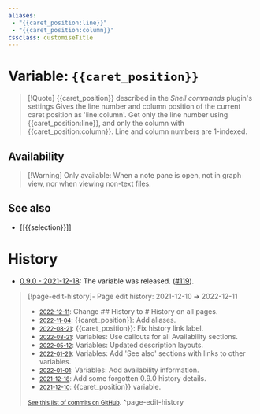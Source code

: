 ```yaml
---
aliases:
 - "{{caret_position:line}}"
 - "{{caret_position:column}}"
cssclass: customiseTitle
---
```

# Variable: `{{caret_position}}`
> [!Quote] {{caret_position}} described in the *Shell commands* plugin's settings
> Gives the line number and column position of the current caret position as 'line:column'. Get only the line number using {{caret_position:line}}, and only the column with {{caret_position:column}}. Line and column numbers are 1-indexed.

## Availability
> [!Warning] Only available:
> When a note pane is open, not in graph view, nor when viewing non-text files.

## See also
- [[{{selection}}]]

# History
- [0.9.0 - 2021-12-18](https://github.com/Taitava/obsidian-shellcommands/blob/main/CHANGELOG.md#090---2021-12-18): The variable was released. ([#119](https://github.com/Taitava/obsidian-shellcommands/issues/119)).

> [!page-edit-history]- Page edit history: 2021-12-10 &#10132; 2022-12-11
> - [<small>2022-12-11</small>](https://github.com/Taitava/obsidian-shellcommands-documentation/commit/10ffc392aaf12df9cc211fb05030d43bcb772aad): Change ## History to # History on all pages.
> - [<small>2022-11-04</small>](https://github.com/Taitava/obsidian-shellcommands-documentation/commit/9a875a1670634c4125874413914dff49d2709d77): {{caret_position}}: Add aliases.
> - [<small>2022-08-21</small>](https://github.com/Taitava/obsidian-shellcommands-documentation/commit/98e91c6d8c4f91f1fbefbbc707542f3acdc494e8): {{caret_position}}: Fix history link label.
> - [<small>2022-08-21</small>](https://github.com/Taitava/obsidian-shellcommands-documentation/commit/a1bc8cac4a5ba12608ef30eabfcbb616a69710bd): Variables: Use callouts for all Availability sections.
> - [<small>2022-05-12</small>](https://github.com/Taitava/obsidian-shellcommands-documentation/commit/b3e7de3816f3d1b8675616f41e6fc4b8fe66e740): Variables: Updated description layouts.
> - [<small>2022-01-29</small>](https://github.com/Taitava/obsidian-shellcommands-documentation/commit/e4c431cdcbfcff0c95963613c9466171a38e90dd): Variables: Add 'See also' sections with links to other variables.
> - [<small>2022-01-01</small>](https://github.com/Taitava/obsidian-shellcommands-documentation/commit/8610b6660a05e99d0cc0531db30ffde0bfc2fe8e): Variables: Add availability information.
> - [<small>2021-12-18</small>](https://github.com/Taitava/obsidian-shellcommands-documentation/commit/798838b1b921a0b1e832c95af7d60fcbc02eb448): Add some forgotten 0.9.0 history details.
> - [<small>2021-12-10</small>](https://github.com/Taitava/obsidian-shellcommands-documentation/commit/7bfb1a340d550b18e946b799907d8696bde818da): {{caret_position}} variable.
> 
> [<small>See this list of commits on GitHub</small>](https://github.com/Taitava/obsidian-shellcommands-documentation/commits/main/./Variables/%7B%7Bcaret_position%7D%7D.md).
> ^page-edit-history